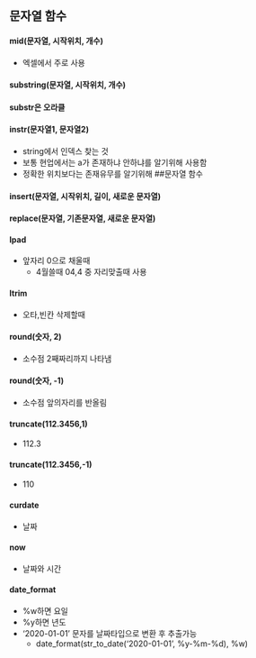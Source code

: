 ## 문자열 함수
#### mid(문자열, 시작위치, 개수) 
- 엑셀에서 주로 사용
#### substring(문자열, 시작위치, 개수) 
#### substr은 오라클


#### instr(문자열1, 문자열2)
- string에서 인덱스 찾는 것
- 보통 현업에서는 a가 존재하냐 안하냐를 알기위해 사용함
- 정확한 위치보다는 존재유무를 알기위해
##문자열 함수

#### insert(문자열, 시작위치, 길이, 새로운 문자열)
#### replace(문자열, 기존문자열, 새로운 문자열)

#### lpad
- 앞자리 0으로 채울때
   - 4월쓸때 04,4 중 자리맞출때 사용

#### ltrim 
- 오타,빈칸 삭제할때


#### round(숫자, 2)
- 소수점 2째짜리까지 나타냄

#### round(숫자, -1)
- 소수점 앞의자리를 반올림

#### truncate(112.3456,1)  
- 112.3
#### truncate(112.3456,-1) 
- 110

#### curdate 
- 날짜
#### now 
- 날짜와 시간

#### date_format  
- %w하면 요일 
- %y하면 년도
- ‘2020-01-01’ 문자를 날짜타입으로 변환 후 추출가능
    - date_format(str_to_date(‘2020-01-01’, %y-%m-%d), %w)

